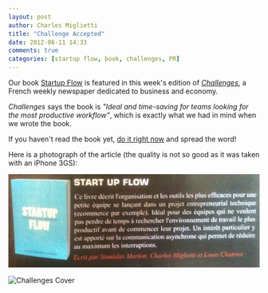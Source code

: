 ```yaml
---
layout: post
author: Charles Miglietti
title: "Challenge Accepted"
date: 2012-06-11 14:33
comments: true
categories: [startup flow, book, challenges, PR]
---
```


Our book [Startup
Flow](http://leanpub.com/startupflow) is featured in this week's edition of *[Challenges](http://www.challenges.fr/)*, 
a French weekly newspaper dedicated to business and economy.  

*Challenges* says
the book is _"Ideal and time-saving for teams looking for the most productive workflow"_, which is
exactly what we had in mind when we wrote the book.

If you haven't read the book yet, [do it right
now](http://leanpub.com/startupflow) and spread the word!

Here is a photograph of the article (the quality is not so good as it was taken with an iPhone 3GS):

<img src="../images/challenges_article.jpg" />

![Challenges Cover](http://online.milibris.com/thumbnail/issue/75c743fd-bebd-4fd4-ac17-dccfcf5c9f53/front/catalog-cover-icon.png?force_display=1)

